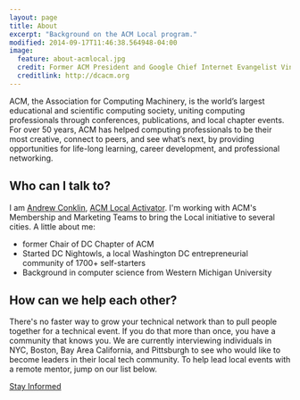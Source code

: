 ```yaml
---
layout: page
title: About
excerpt: "Background on the ACM Local program."
modified: 2014-09-17T11:46:38.564948-04:00
image:
  feature: about-acmlocal.jpg
  credit: Former ACM President and Google Chief Internet Evangelist Vint Cerf speaks to the DC Chapter of ACM.
  creditlink: http://dcacm.org
---
```


ACM, the Association for Computing Machinery, is the world’s largest educational and scientific computing society, uniting computing professionals through conferences, publications, and local chapter events. For over 50 years, ACM has helped computing professionals to be their most creative, connect to peers, and see what’s next, by providing opportunities for life-long learning, career development, and professional networking.

## Who can I talk to?

I am [Andrew Conklin](http://conkuer.com/resume), [ACM Local Activator](mailto:adconk@staff.acm.org). I'm working with ACM's Membership and Marketing Teams to bring the Local initiative to several cities.  A little about me:

* former Chair of DC Chapter of ACM
* Started DC Nightowls, a local Washington DC entrepreneurial community of 1700+ self-starters
* Background in computer science from Western Michigan University

## How can we help each other?

There's no faster way to grow your technical network than to pull people together for a technical event.  If you do that more than once, you have a community that knows you.  We are currently interviewing individuals in NYC, Boston, Bay Area California, and Pittsburgh to see who would like to become leaders in their local tech community. To help lead local events with a remote mentor, jump on our list below.

<a markdown="0" href="http://eepurl.com/3xhIX" class="btn">Stay Informed</a>
